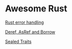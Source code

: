 # Awesome Rust

[Rust error handling](https://www.lpalmieri.com/posts/error-handling-rust/)

[Deref, AsRef and Borrow](https://dev.to/zhanghandong/rust-concept-clarification-deref-vs-asref-vs-borrow-vs-cow-13g6)

[Sealed Traits](https://predr.ag/blog/definitive-guide-to-sealed-traits-in-rust/)
